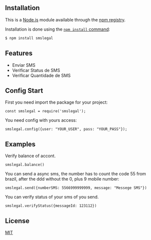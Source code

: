 ## Installation

This is a [Node.js](https://nodejs.org/en/) module available through the
[npm registry](https://www.npmjs.com/).

Installation is done using the
[`npm install` command](https://docs.npmjs.com/getting-started/installing-npm-packages-locally):

```bash
$ npm install smslegal
```

## Features

  * Enviar SMS
  * Verificar Status de SMS
  * Verificar Quantidade de SMS

## Config Start

First you need import the package for your project:

```
const smslegal = require('smslegal');
```

  You need config with yours access:

```
smslegal.config({user: "YOUR_USER", pass: "YOUR_PASS"});
```

## Examples

Verify balance of accont.
```
smslegal.balance()
```

  You can send a async sms, the number has to count the code 55 from brazil, after the ddd without the 0, plus 9 mobile number:

```
smslegal.send({numberSMS: 5566999999999, message: "Messege SMS"})
```

You can verify status of your sms of you send.
```
smslegal.verifyStatus({messageId: 123112})
```



## License

  [MIT](LICENSE)